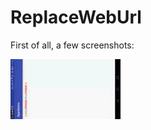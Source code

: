 # ReplaceWebUrl
First of all, a few screenshots:

![screenshot1](https://github.com/fossilhua/ReplaceWebUrl/blob/master/gif/screenshot_1.gif)

